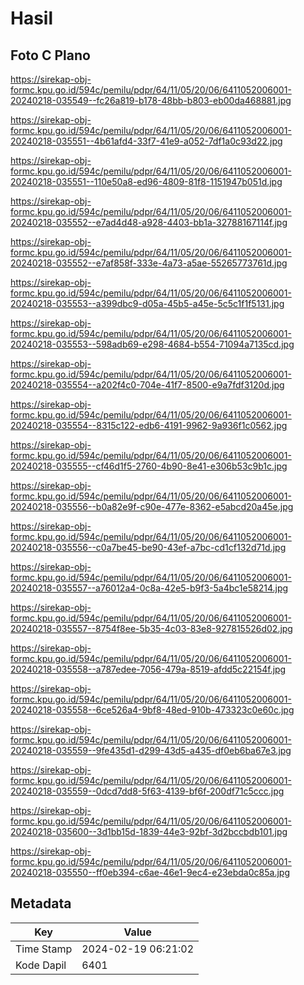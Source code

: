 # Hasil

## Foto C Plano

https://sirekap-obj-formc.kpu.go.id/594c/pemilu/pdpr/64/11/05/20/06/6411052006001-20240218-035549--fc26a819-b178-48bb-b803-eb00da468881.jpg

https://sirekap-obj-formc.kpu.go.id/594c/pemilu/pdpr/64/11/05/20/06/6411052006001-20240218-035551--4b61afd4-33f7-41e9-a052-7df1a0c93d22.jpg

https://sirekap-obj-formc.kpu.go.id/594c/pemilu/pdpr/64/11/05/20/06/6411052006001-20240218-035551--110e50a8-ed96-4809-81f8-1151947b051d.jpg

https://sirekap-obj-formc.kpu.go.id/594c/pemilu/pdpr/64/11/05/20/06/6411052006001-20240218-035552--e7ad4d48-a928-4403-bb1a-32788167114f.jpg

https://sirekap-obj-formc.kpu.go.id/594c/pemilu/pdpr/64/11/05/20/06/6411052006001-20240218-035552--e7af858f-333e-4a73-a5ae-55265773761d.jpg

https://sirekap-obj-formc.kpu.go.id/594c/pemilu/pdpr/64/11/05/20/06/6411052006001-20240218-035553--a399dbc9-d05a-45b5-a45e-5c5c1f1f5131.jpg

https://sirekap-obj-formc.kpu.go.id/594c/pemilu/pdpr/64/11/05/20/06/6411052006001-20240218-035553--598adb69-e298-4684-b554-71094a7135cd.jpg

https://sirekap-obj-formc.kpu.go.id/594c/pemilu/pdpr/64/11/05/20/06/6411052006001-20240218-035554--a202f4c0-704e-41f7-8500-e9a7fdf3120d.jpg

https://sirekap-obj-formc.kpu.go.id/594c/pemilu/pdpr/64/11/05/20/06/6411052006001-20240218-035554--8315c122-edb6-4191-9962-9a936f1c0562.jpg

https://sirekap-obj-formc.kpu.go.id/594c/pemilu/pdpr/64/11/05/20/06/6411052006001-20240218-035555--cf46d1f5-2760-4b90-8e41-e306b53c9b1c.jpg

https://sirekap-obj-formc.kpu.go.id/594c/pemilu/pdpr/64/11/05/20/06/6411052006001-20240218-035556--b0a82e9f-c90e-477e-8362-e5abcd20a45e.jpg

https://sirekap-obj-formc.kpu.go.id/594c/pemilu/pdpr/64/11/05/20/06/6411052006001-20240218-035556--c0a7be45-be90-43ef-a7bc-cd1cf132d71d.jpg

https://sirekap-obj-formc.kpu.go.id/594c/pemilu/pdpr/64/11/05/20/06/6411052006001-20240218-035557--a76012a4-0c8a-42e5-b9f3-5a4bc1e58214.jpg

https://sirekap-obj-formc.kpu.go.id/594c/pemilu/pdpr/64/11/05/20/06/6411052006001-20240218-035557--8754f8ee-5b35-4c03-83e8-927815526d02.jpg

https://sirekap-obj-formc.kpu.go.id/594c/pemilu/pdpr/64/11/05/20/06/6411052006001-20240218-035558--a787edee-7056-479a-8519-afdd5c22154f.jpg

https://sirekap-obj-formc.kpu.go.id/594c/pemilu/pdpr/64/11/05/20/06/6411052006001-20240218-035558--6ce526a4-9bf8-48ed-910b-473323c0e60c.jpg

https://sirekap-obj-formc.kpu.go.id/594c/pemilu/pdpr/64/11/05/20/06/6411052006001-20240218-035559--9fe435d1-d299-43d5-a435-df0eb6ba67e3.jpg

https://sirekap-obj-formc.kpu.go.id/594c/pemilu/pdpr/64/11/05/20/06/6411052006001-20240218-035559--0dcd7dd8-5f63-4139-bf6f-200df71c5ccc.jpg

https://sirekap-obj-formc.kpu.go.id/594c/pemilu/pdpr/64/11/05/20/06/6411052006001-20240218-035600--3d1bb15d-1839-44e3-92bf-3d2bccbdb101.jpg

https://sirekap-obj-formc.kpu.go.id/594c/pemilu/pdpr/64/11/05/20/06/6411052006001-20240218-035550--ff0eb394-c6ae-46e1-9ec4-e23ebda0c85a.jpg


## Metadata

| Key        | Value               |
| ---------- | ------------------- |
| Time Stamp | 2024-02-19 06:21:02 |
| Kode Dapil | 6401                |



